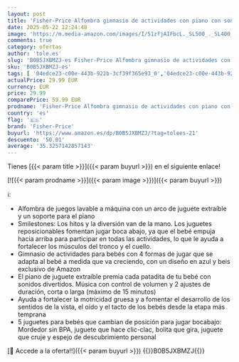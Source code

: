```yaml
---
layout: post
title: 'Fisher-Price Alfombra gimnasio de actividades con piano con sonidos y accesorios  motivo bosque  juguete para bebé recién nacido  Mattel HKX37 '
date: 2025-05-22 12:24:48
image: 'https://m.media-amazon.com/images/I/51zfjAIFbcL._SL500_._SL400_.jpg'
comments: true
category: ofertas
author: 'tole.es'
slug: 'B0B5JXBMZJ-es Fisher-Price Alfombra gimnasio de actividades con piano...'
sku: 'B0B5JXBMZJ-es'
tags: [ '04edce23-c00e-443b-922b-3cf39f365e93_0','04edce23-c00e-443b-922b-3cf39f365e93_5501','04edce23-c00e-443b-922b-3cf39f365e93_7701','Actividad y entretenimiento','Alfombras de juego y gimnasios','Arborist Merchandising Root','Bebé','Dormitorio del bebé','Fisher-Price PBDD','Self Service','Special Features Stores','bebé','fisher-price','nacido','recién','🇪🇸', ]
actualPrice: 29.99 EUR
currency: EUR
price: 29.99
comparePrice: 59.99 EUR
prodname: 'Fisher-Price Alfombra gimnasio de actividades con piano con sonidos y accesorios  motivo bosque  juguete para bebé recién nacido  Mattel HKX37 '
country: 'es'
flag: '🇪🇸'
brand: 'Fisher-Price'
buyurl: 'https://www.amazon.es/dp/B0B5JXBMZJ/?tag=tolees-21'
descuento: '50.01'
average: '35.3257142857143'
---
```


Tienes [{{< param title >}}]({{< param buyurl >}}) en el siguiente enlace!

[![{{< param prodname >}}]({{< param image >}})]({{< param buyurl >}})

ℹ️:

- Alfombra de juegos lavable a máquina con un arco de juguete extraíble y un soporte para el piano
- Smilestones: Los hitos y la diversión van de la mano. Los juguetes reposicionables fomentan jugar boca abajo, ya que el bebé empuja hacia arriba para participar en todas las actividades, lo que le ayuda a fortalecer los músculos del tronco y el cuello.
- Gimnasio de actividades para bebés con 4 formas de jugar que se adapta al bebé a medida que va creciendo, con un diseño en azul y beis exclusivo de Amazon
- El piano de juguete extraíble premia cada patadita de tu bebé con sonidos divertidos. Música con control de volumen y 2 ajustes de duración, corta o larga (máximo de 15 minutos)
- Ayuda a fortalecer la motricidad gruesa y a fomentar el desarrollo de los sentidos de la vista, el oído y el tacto de los bebés desde la etapa más temprana
- 5 juguetes para bebés que cambian de posición para jugar bocabajo: Mordedor sin BPA, juguete que hace clic-clac, bolita que gira, juguete que cruje y espejo de descubrimiento personal

[🛒 Accede a la oferta!!]({{< param buyurl >}})
{{<world>}}B0B5JXBMZJ{{</world>}}
